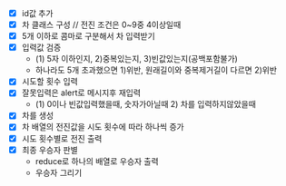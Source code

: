 - [x] id값 추가
- [x] 차 클래스 구성 // 전진 조건은 0~9중 4이상일때
- [x] 5개 이하로 콤마로 구분해서 차 입력받기
- [x] 입력값 검증
  - (1) 5자 이하인지, 2)중복있는지, 3)빈값있는지(공백포함불가)
  - 하나라도 5개 초과했으면 1)위반, 원래길이와 중복제거길이 다르면 2)위반
- [x] 시도할 횟수 입력
- [x] 잘못입력은 alert로 메시지후 재입력
  - (1) 0이나 빈값입력했을때, 숫자가아닐때 2) 차를 입력하지않았을때
- [x] 차를 생성
- [x] 차 배열의 전진값을 시도 횟수에 따라 하나씩 증가
- [x] 시도 횟수별로 전진 출력
- [x] 최종 우승자 판별
  - reduce로 하나의 배열로 우승자 출력
  - 우승자 그리기
